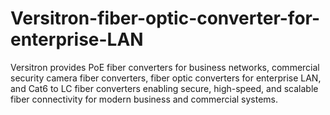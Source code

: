 # Versitron-fiber-optic-converter-for-enterprise-LAN
Versitron provides PoE fiber converters for business networks, commercial security camera fiber converters, fiber optic converters for enterprise LAN, and Cat6 to LC fiber converters enabling secure, high-speed, and scalable fiber connectivity for modern business and commercial systems.
